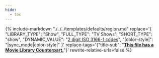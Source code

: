 ```yaml
---
hide:
  - toc
---
```

{%
    include-markdown "./../../templates/defaults/region.md"
    replace='{
        "LIBRARY_TYPE": "Show",
        "FULL_TYPE": "TV Shows",
        "SHORT_TYPE": "show",
        "DYNAMIC_VALUE": "[2 digit ISO 3166-1 codes](https://en.wikipedia.org/wiki/List_of_ISO_3166_country_codes)",
        "|color-style|": "|sync_mode|color-style|"
    }'
    replace-tags='{"title-sub": "**[This file has a Movie Library Counterpart.](./../../movie/region)**"}'
    rewrite-relative-urls=false
%}